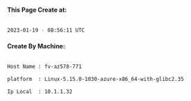 
   
#### This Page Create at:

```bash

2023-01-19 - 08:56:11 UTC

```

#### Create By Machine:

```bash

Host Name : fv-az578-771

platform  : Linux-5.15.0-1030-azure-x86_64-with-glibc2.35

Ip Local  : 10.1.1.32

```

